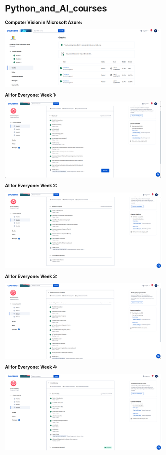 # Python_and_AI_courses

**Computer Vision in Microsoft Azure:**

![computer vision in azure](opera_sYD1TCszLE.png)


**AI for Everyone: Week 1:**

![computer vision in azure](opera_lPvq2KIiWR.png)


**AI for Everyone: Week 2:**

![computer vision in azure](opera_k4cC88d76W.png)


**AI for Everyone: Week 3:**

![computer vision in azure](opera_Q4F8oafeAW.png)


**AI for Everyone: Week 4:**

![computer vision in azure](opera_cGDyEoWFqX.png)
